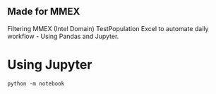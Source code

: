
## Made for MMEX
 Filtering MMEX (Intel Domain) TestPopulation Excel to automate daily workflow - Using Pandas and Jupyter.

# Using Jupyter
`python -m notebook`
